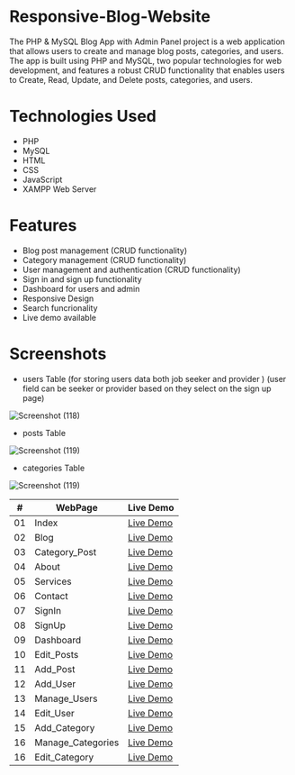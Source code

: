 # Responsive-Blog-Website

The PHP & MySQL Blog App with Admin Panel project is a web application that allows users to create and manage blog posts, categories, and users. The app is built using PHP and MySQL, two popular technologies for web development, and features a robust CRUD functionality that enables users to Create, Read, Update, and Delete posts, categories, and users.



# Technologies Used
 - PHP
 - MySQL
 - HTML
 - CSS
 - JavaScript
 - XAMPP Web Server

# Features
- Blog post management (CRUD functionality)
- Category management (CRUD functionality)
- User management and authentication (CRUD functionality)
- Sign in and sign up functionality
- Dashboard for users and admin
- Responsive Design
- Search funcrionality
- Live demo available


 # Screenshots
 

- users Table (for storing users data both job seeker and provider ) (user field can be seeker or provider based on they select on the sign up page)

![Screenshot (118)](https://github.com/Underemployed/PHP-MySQL-Blog-Website-with-Admin-Panel-Backend/blob/main/user.png?raw=true)

- posts Table

![Screenshot (119)](https://github.com/Underemployed/PHP-MySQL-Blog-Website-with-Admin-Panel-Backend/blob/main/post.png?raw=true)

- categories Table

![Screenshot (119)](https://github.com/Underemployed/PHP-MySQL-Blog-Website-with-Admin-Panel-Backend/blob/main/categ.png?raw=true)


|  #  | WebPage                                                                                                                     | Live Demo                                                                         |
| :-: | --------------------------------------------------------------------------------------------------------------------------- | --------------------------------------------------------------------------------- |
| 01  | Index                             | [Live Demo](https://underemployed.github.io/index.html)               |
| 02  | Blog                             | [Live Demo](https://underemployed.github.io/blog.html)               |
| 03  | Category_Post                             | [Live Demo](https://underemployed.github.io/category-posts.html)               |
| 04  | About                             | [Live Demo](https://underemployed.github.io/about.html)               |
| 05  | Services                             | [Live Demo](https://underemployed.github.io/services.html)               |
| 06  | Contact                             | [Live Demo](https://underemployed.github.io/contact.html)               |
| 07  | SignIn                             | [Live Demo](https://underemployed.github.io/signin.html)               |
| 08  | SignUp                             | [Live Demo](https://underemployed.github.io/signup.html)               |
| 09  | Dashboard                             | [Live Demo](https://underemployed.github.io/dashboard.html)               |
| 10  | Edit_Posts                             | [Live Demo](https://underemployed.github.io/edit-post.html)               |
| 11  | Add_Post                             | [Live Demo](https://underemployed.github.io/add-post.html)               |
| 12  | Add_User                             | [Live Demo](https://underemployed.github.io/add-user.html)               |
| 13  | Manage_Users                             | [Live Demo](https://underemployed.github.io/manage-users.html)               |
| 14  | Edit_User                             | [Live Demo](https://underemployed.github.io/edit-user.html)               |
| 15  | Add_Category                             | [Live Demo](https://underemployed.github.io/add-category.html)               |
| 16  | Manage_Categories                             | [Live Demo](https://underemployed.github.io/manage-categories.html)               |
| 16  | Edit_Category                             | [Live Demo](https://underemployed.github.io/edit-category.html)               |
